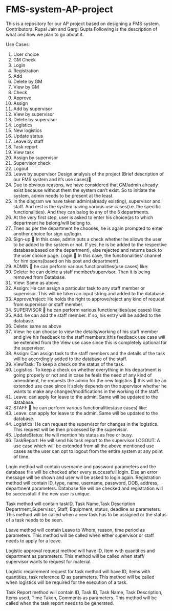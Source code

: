 # FMS-system-AP-project
This is a repository for our AP project based on designing a FMS system.
Contributors: Rupal Jain and Gargi Gupta
Following is the description of what and how we plan to go about it.

Use Cases:
1. User choice
2. GM Check
3. Login
4. Registration
5. Add
6. Delete by GM
7. View by GM
8. Check
9. Approve
10. Assign
11. Add by supervisor
12. View by supervisor
13. Delete by supervisor
14. Logistics
15. New logistics
16. Update status
17. Leave by staff
18. Task report
19. View task
20. Assign by supervisor
21. Supervisor check
22. Logout
23. Leave by supervisor
Design analysis of the project (Brief description of our FMS system and it’s use cases)
1. Due to obvious reasons, we have considered that GM/admin already exist because without
them the system can’t exist. So to initiate the system, admin needs to be present at the least.
2. In the diagram we have taken admin(already existing), supervisor and staff. And rest is the
system having various use cases(i.e. the specific functionalities). And they can balog to any of
the 5 departments.
3. At the very first step, user is asked to enter his choice(as to which department he belong/will
belong to.
4. Then as per the department he chooses, he is again prompted to enter another choice for sign
up/login.
5. Sign-up  In this case, admin puts a check whether he allows the user to be added to the
system or not. If yes, he is be added to the respective database(based on the department), else
rejected and returns back to the user choice page.
Login  In this case, the functionalities’ channel for him opens(based on his post and
department).
6. ADMIN  he can perform various functionalities(use cases) like:
1. Delete: he can delete a staff member/supervisor. Then it is being removed from Database.
2. View: Same as above.
3. Assign: He can assign a particular task to any staff member or supervisor. This will be taken an input string and added to the database.
4. Approve/reject: He holds the right to approve/reject any kind of request from supervisor or staff member.
7. SUPERVISOR  he can perform various functionalities(use cases) like:
1. Add: he can add the staff member. If so, his entry will be added to the database.
2. Delete: same as above
3. View: he can choose to view the details/working of his staff member and give his feedback to the staff members.(this feedback use case will be extended from the View use case since this is completely optional for the supervisor.
4. Assign: Can assign task to the staff members and the details of the task will be accordingly added to the database of the staff.
5. ViewTask: To keep a check on the status of the task.
6. Logistics: To keep a check on whether everything in his department is going properly or not and in case he feels the need of any kind of amendment, he requests the admin for the new logistics  this will be an extended use case since it solely depends on the supervisor whether he wants to make any changes/modifications in the working of the staff.
7. Leave: can apply for leave to the admin. Same will be updated to the database.
8. STAFF  he can perform various functionalities(use cases) like:
1. Leave: can apply for leave to the admin. Same will be updated to the database.
2. Logistics: He can request the supervisor for changes in the logistics. This request will be then processed by the supervisor.
3. UpdateStatus: He will mention his status as free or busy.
4. TaskReport: He will send his task report to the supervisor
LOGOUT: A use case which will be extended from all the above mentioned use cases as the user can opt to logout from the entire system at any point of time.

Login method will contain username and password parameters and the database file will be checked after every successfull login. Else an error message will be shown and user will be asked to login again.
Registration method will contain ID, type, name, username, password, DOB, address, department parameters. Database file will be checked and registration will be successfull if the new user is unique.

Task method will contain taskID, Task Name,Task Description Department,Supervisor, Staff, Equipment, status, deadline as parameters. This method will be called when a new task has to be assigned or the status of a task needs to be seen.

Leave method will contain Leave to Whom, reason, time period as parameters. This method will be called when either supervisor or staff needs to apply for a leave.

Logistic approval request method will have ID, Item with quantities and department as parameters. This method will be called when staff/ supervisor wants to request for material.

Logistic requirement request for task method will have ID, items with quantities, task reference ID as parameters. This method will be called when logistics will be required for the execution of a task.

Task Report method will contain ID, Task ID, Task Name, Task Description, Items used, Time Taken, Comments as parameters. This method will be called when the task report needs to be generated.
